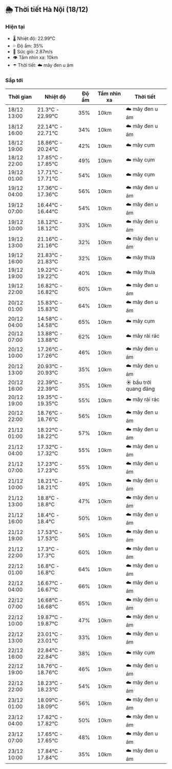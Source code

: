 ## 🌦️ Thời tiết Hà Nội (18/12)

### Hiện tại

- 🌡️ Nhiệt độ: 22.99℃
- 💦 Độ ẩm: 35%
- 💨 Sức gió: 2.87m/s
- 👁️ Tầm nhìn xa: 10km
- ☂️ Thời tiết: ☁️ mây đen u ám

### Sắp tới

| Thời gian | Nhiệt độ | Độ ẩm | Tầm nhìn xa | Thời tiết |
| --- | --- | --- | --- | --- |
| 18/12 13:00 | 21.3℃ - 22.99℃ | 35% | 10km | ☁️ mây đen u ám |
| 18/12 16:00 | 22.14℃ - 22.71℃ | 34% | 10km | ☁️ mây đen u ám |
| 18/12 19:00 | 18.86℃ - 20.24℃ | 42% | 10km | ☁️ mây cụm |
| 18/12 22:00 | 17.85℃ - 17.85℃ | 49% | 10km | ☁️ mây cụm |
| 19/12 01:00 | 17.71℃ - 17.71℃ | 54% | 10km | ☁️ mây cụm |
| 19/12 04:00 | 17.36℃ - 17.36℃ | 56% | 10km | ☁️ mây đen u ám |
| 19/12 07:00 | 16.44℃ - 16.44℃ | 54% | 10km | ☁️ mây đen u ám |
| 19/12 10:00 | 18.12℃ - 18.12℃ | 33% | 10km | ☁️ mây đen u ám |
| 19/12 13:00 | 21.16℃ - 21.16℃ | 32% | 10km | ☁️ mây đen u ám |
| 19/12 16:00 | 21.83℃ - 21.83℃ | 32% | 10km | ☁️ mây thưa |
| 19/12 19:00 | 19.22℃ - 19.22℃ | 40% | 10km | ☁️ mây thưa |
| 19/12 22:00 | 16.82℃ - 16.82℃ | 60% | 10km | ☁️ mây đen u ám |
| 20/12 01:00 | 15.83℃ - 15.83℃ | 64% | 10km | ☁️ mây đen u ám |
| 20/12 04:00 | 14.58℃ - 14.58℃ | 65% | 10km | ☁️ mây cụm |
| 20/12 07:00 | 13.88℃ - 13.88℃ | 62% | 10km | ☁️ mây rải rác |
| 20/12 10:00 | 17.26℃ - 17.26℃ | 46% | 10km | ☁️ mây đen u ám |
| 20/12 13:00 | 20.93℃ - 20.93℃ | 35% | 10km | ☁️ mây đen u ám |
| 20/12 16:00 | 22.39℃ - 22.39℃ | 35% | 10km | ☀️ bầu trời quang đãng |
| 20/12 19:00 | 19.35℃ - 19.35℃ | 55% | 10km | ☁️ mây rải rác |
| 20/12 22:00 | 18.76℃ - 18.76℃ | 56% | 10km | ☁️ mây đen u ám |
| 21/12 01:00 | 18.22℃ - 18.22℃ | 57% | 10km | ☁️ mây đen u ám |
| 21/12 04:00 | 17.32℃ - 17.32℃ | 55% | 10km | ☁️ mây đen u ám |
| 21/12 07:00 | 17.23℃ - 17.23℃ | 55% | 10km | ☁️ mây đen u ám |
| 21/12 10:00 | 18.21℃ - 18.21℃ | 49% | 10km | ☁️ mây đen u ám |
| 21/12 13:00 | 18.8℃ - 18.8℃ | 47% | 10km | ☁️ mây đen u ám |
| 21/12 16:00 | 18.4℃ - 18.4℃ | 50% | 10km | ☁️ mây đen u ám |
| 21/12 19:00 | 17.53℃ - 17.53℃ | 56% | 10km | ☁️ mây đen u ám |
| 21/12 22:00 | 17.3℃ - 17.3℃ | 60% | 10km | ☁️ mây đen u ám |
| 22/12 01:00 | 16.8℃ - 16.8℃ | 64% | 10km | ☁️ mây đen u ám |
| 22/12 04:00 | 16.67℃ - 16.67℃ | 66% | 10km | ☁️ mây đen u ám |
| 22/12 07:00 | 16.68℃ - 16.68℃ | 65% | 10km | ☁️ mây đen u ám |
| 22/12 10:00 | 19.87℃ - 19.87℃ | 47% | 10km | ☁️ mây đen u ám |
| 22/12 13:00 | 23.01℃ - 23.01℃ | 33% | 10km | ☁️ mây đen u ám |
| 22/12 16:00 | 22.84℃ - 22.84℃ | 38% | 10km | ☁️ mây cụm |
| 22/12 19:00 | 18.76℃ - 18.76℃ | 46% | 10km | ☁️ mây đen u ám |
| 22/12 22:00 | 18.23℃ - 18.23℃ | 54% | 10km | ☁️ mây đen u ám |
| 23/12 01:00 | 18.09℃ - 18.09℃ | 56% | 10km | ☁️ mây đen u ám |
| 23/12 04:00 | 17.82℃ - 17.82℃ | 50% | 10km | ☁️ mây đen u ám |
| 23/12 07:00 | 17.65℃ - 17.65℃ | 48% | 10km | ☁️ mây đen u ám |
| 23/12 10:00 | 17.84℃ - 17.84℃ | 35% | 10km | ☁️ mây đen u ám |
